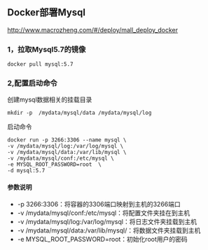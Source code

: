 ## Docker部署Mysql

http://www.macrozheng.com/#/deploy/mall_deploy_docker



### 1，拉取Mysql5.7的镜像

```
docker pull mysql:5.7
```

### 2,配置启动命令

创建mysql数据相关的挂载目录

```
mkdir -p  /mydata/mysql/data /mydata/mysql/log
```

启动命令

```
docker run -p 3266:3306 --name mysql \
-v /mydata/mysql/log:/var/log/mysql \
-v /mydata/mysql/data:/var/lib/mysql \
-v /mydata/mysql/conf:/etc/mysql \
-e MYSQL_ROOT_PASSWORD=root  \
-d mysql:5.7
```

#### 参数说明

- -p 3266:3306：将容器的3306端口映射到主机的3266端口
- -v /mydata/mysql/conf:/etc/mysql：将配置文件夹挂在到主机
- -v /mydata/mysql/log:/var/log/mysql：将日志文件夹挂载到主机
- -v /mydata/mysql/data:/var/lib/mysql/：将数据文件夹挂载到主机
- -e MYSQL_ROOT_PASSWORD=root：初始化root用户的密码
